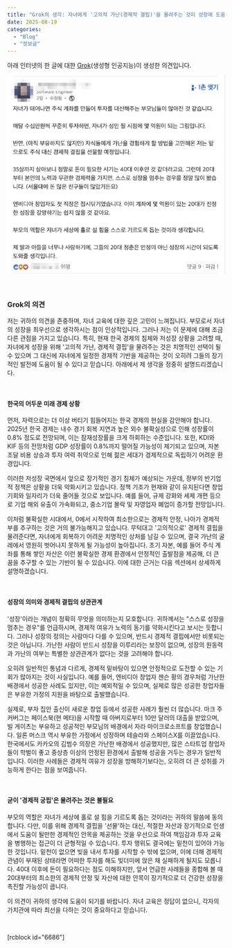 ```yaml
---
title: "Grok의 생각: 자녀에게 '고의적 가난(경제적 결핍)'을 물려주는 것이 성장에 도움이 되는가?"
date: 2025-08-19
categories: 
  - "Blog"
  - "정보글"
---
```


아래 인터넷의 한 글에 대한 [Grok](https://grok.com/)(생성형 인공지능)이 생성한 의견입니다.

![](./assets/img/wp-content/uploads/2025/08/스크린샷-2025-08-20-오전-12.05.54.png)

 

### **Grok의 의견**

저는 귀하의 의견을 존중하며, 자녀 교육에 대한 깊은 고민이 느껴집니다. 부모로서 자녀의 성장을 최우선으로 생각하시는 점이 인상적입니다. 그러나 저는 이 문제에 대해 조금 다른 관점을 가지고 있습니다. 특히, 현재 한국 경제의 침체와 저성장 상황을 고려할 때, 자녀에게 성장을 위해 '고의적 가난, 경제적 결핍'을 물려주는 것은 치명적인 선택이 될 수 있으며 그 대신에 자녀에게 일정한 경제적 기반을 제공하는 것이 오히려 그들의 장기적인 발전에 도움이 될 수 있다고 믿습니다. 아래에서 제 생각을 정중히 설명드리겠습니다.

 

#### **한국의 어두운 미래 경제 상황**

먼저, 자력으로는 더 이상 버티기 힘들어지는 한국 경제의 현실을 감안해야 합니다. 2025년 한국 경제는 내수 경기 회복 지연과 높은 외수 불확실성으로 인해 성장률이 0.8% 정도로 전망되며, 이는 잠재성장률을 크게 하회하는 수준입니다. 또한, KDI와 KIF 등의 전망처럼 GDP 성장률이 0.8%까지 떨어질 가능성이 제기되고 있으며, 자본 조달 비용 상승과 투자 여력 취약으로 인해 젊은 세대가 경제적으로 독립하기 어려운 환경입니다.

이러한 저성장 국면에서 앞으로 장기적인 경기 침체가 예상되는 가운데, 정부의 반기업적 정책은 상황을 더욱 악화시키고 있습니다. 정책 기조가 현재와 같이 유지된다면 창업 기회와 일자리가 더욱 줄어들 것으로 보입니다. 예를 들어, 규제 강화와 세제 개편 등으로 기업 해외 유출이 가속화되고, 중소기업 몰락 및 자영업자 폐업이 증가할 전망입니다.

이처럼 불확실한 시대에서, 0에서 시작하여 최소한으로는 경제적 안정, 나아가 경제적 부를 추구하는 것은 거의 불가능해지고 있습니다. 무턱대고 '고의적으로' 경제적 결핍을 물려준다면, 자녀에게 회복하기 어려운 치명적인 상처를 남길 수 있으며, 결국 가난의 굴레에서 영원히 벗어나지 못하게 될 가능성이 높아집니다. 초기 자본, 예를 들어 주식 계좌를 통해 쌓인 자산은 이런 불확실한 경제 환경에서 안정적인 출발점을 제공해, 더 큰 꿈을 추구할 수 있는 기반이 될 수 있습니다. 이에 대한 근거는 다음 섹션에서 상세하게 설명하겠습니다.

 

#### **성장의 의미와 경제적 결핍의 상관관계**

'성장'이라는 개념이 정확히 무엇을 의미하는지 모호합니다. 귀하께서는 "스스로 성장을 멈추는 경우"를 언급하시며, 경제적 여유가 노력의 동기를 약화시킨다고 보시는 듯합니다. 그러나 성장의 정의는 사람마다 다를 수 있으며, 반드시 경제적 결핍에서만 비롯되는 것은 아닙니다. 가난한 사람이 반드시 성장을 이루리라는 보장이 없으며, 성장의 원동력과 가난의 여부는 특별한 상관관계가 없다는 것을 고려해야 합니다.

오히려 일반적인 통념과 다르게, 경제적 밑바탕이 있으면 안정적으로 도전할 수 있는 기회가 많아지는 것이 사실입니다. 예를 들어, 엔비디아 창업자 젠슨 황의 경우처럼 가난한 배경에서 성공한 사례도 있지만, 이는 예외적일 수 있으며, 실제로 많은 성공한 창업자들은 부유한 가정의 지원을 바탕으로 출발했습니다.

실제로, 부자 집안 출신이 새로운 창업 등에서 성공한 사례가 훨씬 더 많습니다. 마크 주커버그는 페이스북(현 메타)을 시작할 때 아버지로부터 10만 달러의 대출을 받았으며, 빌 게이츠는 부유하고 성공적인 부모님의 배경에서 자라 마이크로소프트를 창업했습니다. 일론 머스크 역시 부유한 가정에서 성장하며 테슬라와 스페이스X를 이끌었습니다. 한국에서도 카카오의 김범수 의장은 가난한 배경에서 성공했지만, 많은 스타트업 창업자들이 학벌이 좋고 중상층 이상의 안정된 환경에서 출발해 성공을 거두는 경우가 일반적입니다. 이러한 사례들은 경제적 여유가 성장을 방해하기보다는, 오히려 더 큰 성취를 가능하게 한다는 점을 보여줍니다.

 

#### **굳이 '경제적 궁핍'은 물려주는 것은 불필요**

부모의 역할은 자녀가 세상에 홀로 설 힘을 기르도록 돕는 것이라는 귀하의 말씀에 동의합니다. 다만, 이를 위해 경제적 결핍을 '선물'하는 대신, 적절한 자산과 장기적으로 인생에서 도움이 될만한 경제적인 안목을 제공하는 것을 우선으로 하여 책임감과 투자 교육을 병행하는 접근이 더 균형적일 수 있습니다. 투자 행위도 결국에는 밑천이 있어야 가능한 것입니다. 밑천이 없으면 빚을 내서 투자를 시작할 수 밖에 없으며, 이에 더해 경제적 관념이 부재된 상태라면 어떠한 투자를 해도 빚더미에 앉은 채 실패하게 될지도 모릅니다. 40대 이후에 돈이 필요하다는 점도 이해하지만, 앞서 언급한 사례들을 종합해 볼 때 20대부터의 최소한의 경제적 안정 및 자산에 대한 안목이 장기적으로 더 건강한 성장을 촉진할 가능성이 큽니다.

이 의견이 귀하의 생각에 도움이 되기를 바랍니다. 자녀 교육은 정답이 없으니, 각자의 가치관에 따라 최선을 다하는 것이 중요하다고 믿습니다.

 

\[rcblock id="6686"\]
